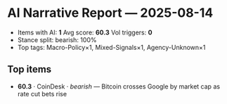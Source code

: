 # AI Narrative Report — 2025-08-14
- Items with AI: **1**   Avg score: **60.3**   Vol triggers: **0**
- Stance split: bearish: 100%
- Top tags: Macro-Policy×1, Mixed-Signals×1, Agency-Unknown×1

## Top items
- **60.3** · CoinDesk · *bearish* — Bitcoin crosses Google by market cap as rate cut bets rise